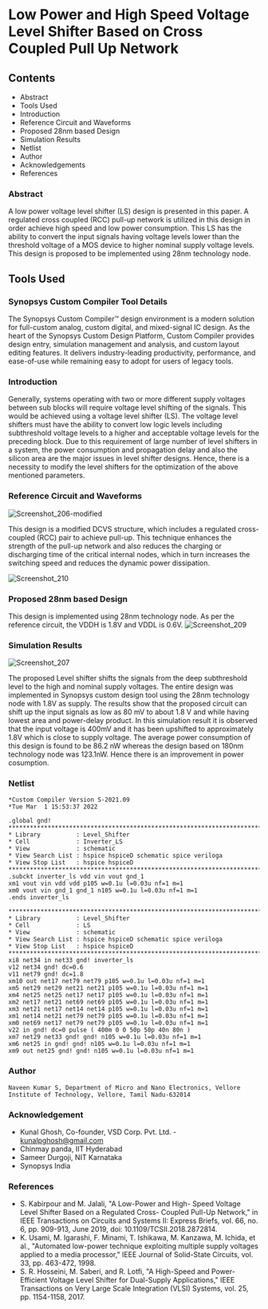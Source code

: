 # Low Power and High Speed Voltage Level Shifter Based on Cross Coupled Pull Up Network
## Contents
* Abstract
* Tools Used
* Introduction
* Reference Circuit and Waveforms
* Proposed 28nm based Design
* Simulation Results
* Netlist
* Author
* Acknowledgements
* References


### Abstract
A low power voltage level shifter (LS) design is presented in this paper. A regulated cross coupled (RCC) pull-up network is utilized in this design in order achieve high speed and low power consumption. This LS has the
ability to convert the input signals having voltage levels
lower than the threshold voltage of a MOS device to higher
nominal supply voltage levels. This design is proposed to be
implemented using 28nm technology node.

## Tools Used
### Synopsys Custom Compiler Tool Details
The Synopsys Custom Compiler™ design environment is a modern solution for full-custom analog, custom digital, and mixed-signal IC design. As the heart of the Synopsys Custom Design Platform, Custom Compiler provides design entry, simulation management and analysis, and custom layout editing features. It delivers industry-leading productivity, performance, and ease-of-use while remaining easy to adopt for users of legacy tools.


### Introduction
Generally, systems operating with two or more different
supply voltages between sub blocks will require voltage level
shifting of the signals. This would be achieved using a voltage
level shifter (LS). The voltage level shifters must have the
ability to convert low logic levels including subthreshold
voltage levels to a higher and acceptable voltage levels for the
preceding block. Due to this requirement of large number of
level shifters in a system, the power consumption and
propagation delay and also the silicon area are the major issues
in level shifter designs. Hence, there is a necessity to modify
the level shifters for the optimization of the above mentioned
parameters.

### Reference Circuit and Waveforms
![Screenshot_206-modified](https://user-images.githubusercontent.com/85724019/156216657-e94930ad-544a-466c-b825-8c0acedd3bea.png)

This design is a modified DCVS structure, which includes a
regulated cross-coupled (RCC) pair to achieve pull-up. This
technique enhances the strength of the pull-up network and also
reduces the charging or discharging time of the critical internal
nodes, which in turn increases the switching speed and reduces
the dynamic power dissipation.

![Screenshot_210](https://user-images.githubusercontent.com/85724019/156216727-7e928062-0f64-4ce6-aa66-1f039f6dfceb.png)



### Proposed 28nm based Design
This design is implemented using 28nm technology node. As per the reference circuit, the VDDH is 1.8V and VDDL is 0.6V.
![Screenshot_209](https://user-images.githubusercontent.com/85724019/156206647-a280bab6-af85-411a-9419-6afd5b232249.png)


### Simulation Results
![Screenshot_207](https://user-images.githubusercontent.com/85724019/156206713-068105cf-0eba-4232-b531-0c32323cecd2.png)

The proposed Level shifter shifts the signals from the deep
subthreshold level to the high and nominal supply voltages.
The entire design was implemented in Synopsys custom design tool using the 28nm technology node with 1.8V as supply. The results show that the proposed circuit can
shift up the input signals as low as 80 mV to about 1.8 V
and while having lowest area and power-delay product. In this simulation result it is observed that the input voltage is 400mV and it has been upshifted to approximately 1.8V which is close to supply voltage.
The average power consumption of this design is found to be 86.2 nW whereas the design based on 180nm technology node was 123.1nW. Hence there is an improvement in power cosumption.
### Netlist
```
*Custom Compiler Version S-2021.09
*Tue Mar  1 15:53:37 2022

.global gnd!
********************************************************************************
* Library          : Level_Shifter
* Cell             : Inverter_LS
* View             : schematic
* View Search List : hspice hspiceD schematic spice veriloga
* View Stop List   : hspice hspiceD
********************************************************************************
.subckt inverter_ls vdd vin vout gnd_1
xm1 vout vin vdd vdd p105 w=0.1u l=0.03u nf=1 m=1
xm0 vout vin gnd_1 gnd_1 n105 w=0.1u l=0.03u nf=1 m=1
.ends inverter_ls

********************************************************************************
* Library          : Level_Shifter
* Cell             : LS
* View             : schematic
* View Search List : hspice hspiceD schematic spice veriloga
* View Stop List   : hspice hspiceD
********************************************************************************
xi8 net34 in net33 gnd! inverter_ls
v12 net34 gnd! dc=0.6
v11 net79 gnd! dc=1.8
xm10 out net17 net79 net79 p105 w=0.1u l=0.03u nf=1 m=1
xm5 net29 net29 net21 net21 p105 w=0.1u l=0.03u nf=1 m=1
xm4 net25 net25 net17 net17 p105 w=0.1u l=0.03u nf=1 m=1
xm2 net17 net21 net69 net69 p105 w=0.1u l=0.03u nf=1 m=1
xm3 net21 net17 net14 net14 p105 w=0.1u l=0.03u nf=1 m=1
xm1 net14 net21 net79 net79 p105 w=0.1u l=0.03u nf=1 m=1
xm0 net69 net17 net79 net79 p105 w=0.1u l=0.03u nf=1 m=1
v22 in gnd! dc=0 pulse ( 400m 0 0 50p 50p 40n 80n )
xm7 net29 net33 gnd! gnd! n105 w=0.1u l=0.03u nf=1 m=1
xm6 net25 in gnd! gnd! n105 w=0.1u l=0.03u nf=1 m=1
xm9 out net25 gnd! gnd! n105 w=0.1u l=0.03u nf=1 m=1
```

### Author
```
Naveen Kumar S, Department of Micro and Nano Electronics, Vellore Institute of Technology, Vellore, Tamil Nadu-632014
```

### Acknowledgement
* Kunal Ghosh, Co-founder, VSD Corp. Pvt. Ltd. - kunalpghosh@gmail.com
* Chinmay panda, IIT Hyderabad
* Sameer Durgoji, NIT Karnataka
* Synopsys India

### References
* S. Kabirpour and M. Jalali, "A Low-Power and High-
Speed Voltage Level Shifter Based on a Regulated Cross-
Coupled Pull-Up Network," in IEEE Transactions on
Circuits and Systems II: Express Briefs, vol. 66, no. 6, pp.
909-913, June 2019, doi: 10.1109/TCSII.2018.2872814.
* K. Usami, M. Igarashi, F. Minami, T. Ishikawa, M.
Kanzawa, M. Ichida, et al., "Automated low-power
technique exploiting multiple supply voltages applied to a
media processor," IEEE Journal of Solid-State Circuits,
vol. 33, pp. 463-472, 1998.
* S. R. Hosseini, M. Saberi, and R. Lotfi, "A High-Speed and
Power-Efficient Voltage Level Shifter for Dual-Supply
Applications," IEEE Transactions on Very Large Scale
Integration (VLSI) Systems, vol. 25, pp. 1154-1158, 2017.
